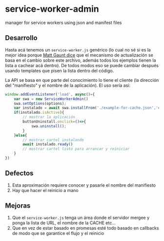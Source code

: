 # service-worker-admin
manager for service workers using json and manifest files

## Desarrollo

Hasta acá tenemos un `service-worker.js` genérico 
(lo cual no sé si es la mejor idea porque [Matt Gaunt dice](https://developers.google.com/web/fundamentals/primers/service-workers?hl=es) que el mecanismo de actualización se basa en el cambio sobre este archivo, además todos los ejemplos tienen la lista a cachear acá dentro). De todos modos eso se puede cambiar después usando templates que pisen la lista dentro del código. 

La API se basa en que parte del conocimiento lo tiene el cliente (la dirección del "manifiesto" y el nombre de la aplicación). 
El uso sería así:

```ts
window.addEventListener('load', async()={
    var swa = new ServiceWorkerAdmin()
    swa.setOptions(options);
    var instalado = await swa.installFrom('./example-for-cache.json','example');
    if(instalado.isActive){
        // mostrar la aplicación
        buttonUninstall.onclick=()=>{
            swa.uninstall();
        }
    }else{
        // mostrar cartel instalando
        await instalado.ready()
        // mostrar cartel listo para arrancar y reiniciar
    }
})
```

## Defectos

   1. Esta aproximación requiere conocer y pasarle el nombre del manifiesto
   2. Hay que hacer el reinicio a mano

## Mejoras

   1. Que el `service-worker.js` tenga un área donde el servidor mergee y ponga la lista de URL, el nombre de la CACHE etc...
   2. Que en vez de estar basado en promesas esté todo basado en callbacks de modo que se garantice el flujo y el reinicio
